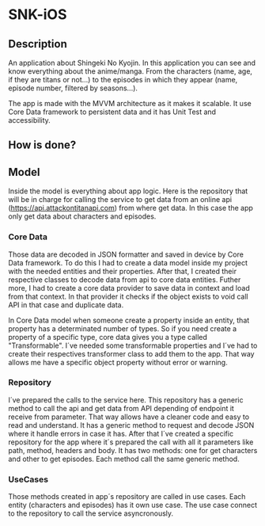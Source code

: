 # SNK-iOS

## Description
An application about Shingeki No Kyojin. In this application you can see and know everything about the anime/manga. From the characters (name, age, if they are titans or not...) to the episodes in which they appear (name, episode number, filtered by seasons...).

The app is made with the MVVM architecture as it makes it scalable. It use Core Data framework to persistent data and it has Unit Test and accessibility.

## How is done?

## Model
Inside the model is everything about app logic. Here is the repository that will be in charge for calling the service to get data from an online api (https://api.attackontitanapi.com) from where get data. In this case the app only get data about characters and episodes.

### Core Data

Those data are decoded in JSON formatter and saved in device by Core Data framework. To do this I had to create a data model inside my project with the needed entities and their properties. After that, I created their respective classes to decode data from api to core data entities. Futher more, I had to create a core data provider to save data in context and load from that context. In that provider it checks if the object exists to void call API in that case and duplicate data. 

In Core Data model when someone create a property inside an entity, that property has a determinated number of types. So if you need create a property of a specific type, core data gives you a type called "Transformable". I´ve needed some transformable properties and I´ve had to create their respectives transformer class to add them to the app. That way allows me have a specific object property without error or warning.

### Repository

I´ve prepared the calls to the service here. This repository has a generic method to call the api and get data from API depending of endpoint it receive from parameter. That way allows have a cleaner code and easy to read and understand. It has a generic method to request and decode JSON where it handle errors in case it has. After that I´ve created a specific repository for the app where it´s prepared the call with all it parameters like path, method, headers and body. It has two methods: one for get characters and other to get episodes. Each method call the same generic method.

### UseCases

Those methods created in app´s repository are called in use cases. Each entity (characters and episodes) has it own use case. The use case connect to the repository to call the service asyncronously.
